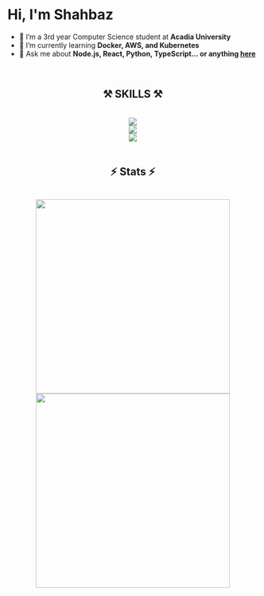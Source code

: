 <h1>
    Hi, I'm Shahbaz
</h1>

 - 🔭 I’m a 3rd year Computer Science student at **Acadia University**
 - 🌱 I’m currently learning **Docker, AWS, and Kubernetes**
 -  💬 Ask me about **Node.js, React, Python, TypeScript... or anything [here](https://github.com/shahbaz-athwal/shahbaz-athwal/issues)**
<br/>

<h2 align="center">⚒️ SKILLS ⚒️</h2>
<br/>
<div align="center">
    <img src="https://skillicons.dev/icons?i=aws,git,docker,nextjs,typescript,nodejs,express" />
</div>
<div align="center">
    <img src="https://skillicons.dev/icons?i=javascript,html,tailwind,css,postgresql,react,azure,nextjs" />
</div>
<div align="center">
    <img src="https://skillicons.dev/icons?i=ubuntu,postman,prisma,mongodb,mysql,python" />
</div>
<br/>

<h2 align="center">⚡ Stats ⚡</h2>
<br>
<div align=center>
  <img width=390 src="https://github-readme-streak-stats.herokuapp.com/?user=shahbaz-athwal&theme=tokyonight&hide_border=true" />
  <img width=390 src="https://github-readme-stats.vercel.app/api?username=shahbaz-athwal&theme=tokyonight&show_icons=true&hide_border=true&count_private=true"/>
  <br/>
 
</div>
<br/>



